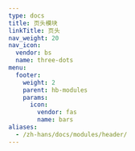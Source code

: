 ```yaml
---
type: docs
title: 页头模块
linkTitle: 页头
nav_weight: 20
nav_icon:
  vendor: bs
  name: three-dots
menu:
  footer:
    weight: 2
    parent: hb-modules
    params:
      icon:
        vendor: fas
        name: bars
aliases:
  - /zh-hans/docs/modules/header/
---
```

